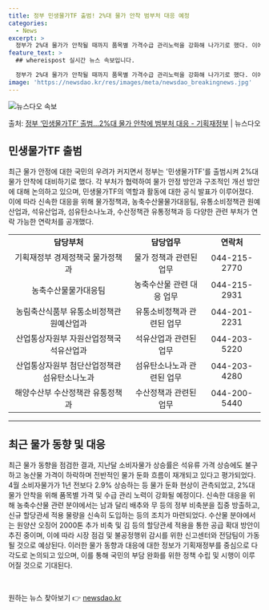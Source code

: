 ```yaml
---
title: 정부 민생물가TF 출범! 2%대 물가 안착 범부처 대응 예정
categories:
  - News
excerpt: >
  정부가 2%대 물가가 안착될 때까지 품목별 가격수급 관리노력을 강화해 나가기로 했다. 이에,배추는 하루110…
feature_text: >
  ## whereispost 실시간 뉴스 속보입니다.

  정부가 2%대 물가가 안착될 때까지 품목별 가격수급 관리노력을 강화해 나가기로 했다. 이에,배추는 하루110…
image: 'https://newsdao.kr/res/images/meta/newsdao_breakingnews.jpg'
---
```


![뉴스다오 속보](https://newsdao.kr/res/images/meta/newsdao_breakingnews.jpg)

<p>출처: <a href="https://newsdao.kr/3726" rel="dofollow">정부 ‘민생물가TF’ 출범…2%대 물가 안착에 범부처 대응 - 기획재정부</a> | 뉴스다오</p>

<h2 data-ke-size="size26">민생물가TF 출범</h2>
<p data-ke-size="size16">최근 물가 안정에 대한 국민의 우려가 커지면서 정부는 '민생물가TF'를 출범시켜 2%대 물가 안착에 대비하기로 했다. 각 부처가 협력하여 물가 안정 방안과 구조적인 개선 방안에 대해 논의하고 있으며, 민생물가TF의 역할과 활동에 대한 공식 발표가 이루어졌다. 이에 따라 신속한 대응을 위해 물가정책과, 농축수산물물가대응팀, 유통소비정책관 원예산업과, 석유산업과, 섬유탄소나노과, 수산정책관 유통정책과 등 다양한 관련 부처가 연락 가능한 연락처를 공개했다.</p>
<table>
  <colgroup>
  </colgroup>
  <tbody>
    <tr>
      <td style="text-align: center; height: 17px;"><b>담당부처</b></td>
      <td style="text-align: center; height: 17px;"><b>담당업무</b></td>
      <td style="text-align: center; height: 17px;"><b>연락처</b></td>
    </tr>
    <tr>
      <td style="text-align: center; height: 17px;">기획재정부 경제정책국 물가정책과</td>
      <td style="text-align: center; height: 17px;">물가 정책과 관련된 업무</td>
      <td style="text-align: center; height: 17px;">044-215-2770</td>
    </tr>
    <tr>
      <td style="text-align: center; height: 17px;">농축수산물물가대응팀</td>
      <td style="text-align: center; height: 17px;">농축수산물 관련 대응 업무</td>
      <td style="text-align: center; height: 17px;">044-215-2931</td>
    </tr>
    <tr>
      <td style="text-align: center; height: 17px;">농림축산식품부 유통소비정책관 원예산업과</td>
      <td style="text-align: center; height: 17px;">유통소비정책과 관련된 업무</td>
      <td style="text-align: center; height: 17px;">044-201-2231</td>
    </tr>
    <tr>
      <td style="text-align: center; height: 17px;">산업통상자원부 자원산업정책국 석유산업과</td>
      <td style="text-align: center; height: 17px;">석유산업과 관련된 업무</td>
      <td style="text-align: center; height: 17px;">044-203-5220</td>
    </tr>
    <tr>
      <td style="text-align: center; height: 17px;">산업통상자원부 첨단산업정책관 섬유탄소나노과</td>
      <td style="text-align: center; height: 17px;">섬유탄소나노과 관련된 업무</td>
      <td style="text-align: center; height: 17px;">044-203-4280</td>
    </tr>
    <tr>
      <td style="text-align: center; height: 17px;">해양수산부 수산정책관 유통정책과</td>
      <td style="text-align: center; height: 17px;">수산정책과 관련된 업무</td>
      <td style="text-align: center; height: 17px;">044-200-5440</td>
    </tr>
  </tbody>
</table>
<hr>
<h2 data-ke-size="size26">최근 물가 동향 및 대응</h2>
<p data-ke-size="size16">최근 물가 동향을 점검한 결과, 지난달 소비자물가 상승률은 석유류 가격 상승에도 불구하고 농산물 가격이 하락하며 전반적인 물가 둔화 흐름이 재개되고 있다고 평가되었다. 4월 소비자물가가 1년 전보다 2.9% 상승하는 등 물가 둔화 현상이 관측되었고, 2%대 물가 안착을 위해 품목별 가격 및 수급 관리 노력이 강화될 예정이다. 신속한 대응을 위해 농축수산물 관련 분야에서는 남과 달리 배추와 무 등의 정부 비축분을 집중 방출하고, 신규 할당관세 적용 물량을 신속히 도입하는 등의 조치가 마련되었다. 수산물 분야에서는 원양산 오징어 2000톤 추가 비축 및 김 등의 할당관세 적용을 통한 공급 확대 방안이 추진 중이며, 이에 따라 시장 점검 및 불공정행위 감시를 위한 신고센터와 전담팀이 가동될 것으로 예상된다. 이러한 물가 동향과 대응에 대한 정보가 기획재정부를 중심으로 다각도로 논의되고 있으며, 이를 통해 국민의 부담 완화를 위한 정책 수립 및 시행이 이루어질 것으로 기대된다.</p>
<p data-ke-size="size16">&nbsp;</p> 

원하는 뉴스 찾아보기 👉 <a href="https://newsdao.kr" rel="dofollow">newsdao.kr</a>


